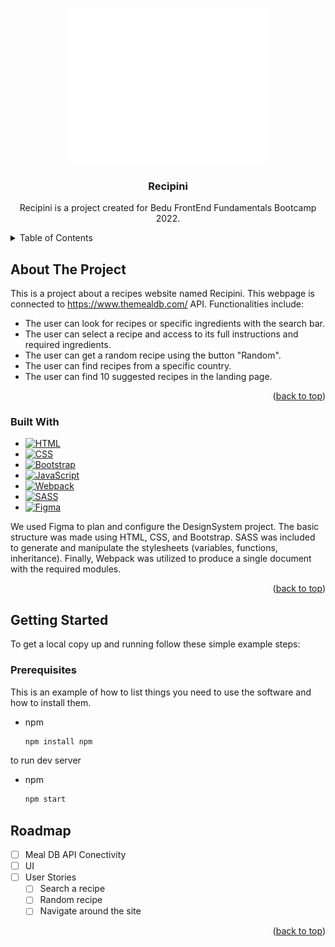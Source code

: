 <!-- Improved compatibility of back to top link: See: https://github.com/othneildrew/Best-README-Template/pull/73 -->
<a name="readme-top"></a>





<!-- PROJECT LOGO -->
<br />
<div align="center">
  <a href="https://github.com/BeduTeam8/Recepini-V1">
    <img src="src/assets/Logo_Recepini.png" alt="Logo">
  </a>

<h3 align="center">Recipini</h3>

  <p align="center">
    Recipini is a project created for Bedu FrontEnd Fundamentals Bootcamp 2022.
    <br />
</div>



<!-- TABLE OF CONTENTS -->
<details>
  <summary>Table of Contents</summary>
  <ol>
    <li>
      <a href="#about-the-project">About The Project</a>
      <ul>
        <li><a href="#built-with">Built With</a></li>
      </ul>
    </li>
    <li>
      <a href="#getting-started">Getting Started</a>
      <ul>
        <li><a href="#prerequisites">Prerequisites</a></li>
        <li><a href="#installation">Installation</a></li>
      </ul>
    </li>
    <li><a href="#usage">Usage</a></li>
    <li><a href="#roadmap">Roadmap</a></li>
    <li><a href="#contributing">Contributing</a></li>
    <li><a href="#license">License</a></li>
    <li><a href="#contact">Contact</a></li>
    <li><a href="#acknowledgments">Acknowledgments</a></li>
  </ol>
</details>



<!-- ABOUT THE PROJECT -->
## About The Project

This is a project about a recipes website named Recipini. This webpage is connected to https://www.themealdb.com/ API. 
Functionalities include:
* The user can look for recipes or specific ingredients with the search bar.
* The user can select a recipe and access to its full instructions and required ingredients.
* The user can get a random recipe using the button "Random".
* The user can find recipes from a specific country.
* The user can find 10 suggested recipes in the landing page.

<p align="right">(<a href="#readme-top">back to top</a>)</p>



### Built With

* [![HTML][html.com]][html-url]
* [![CSS][css.com]][css-url]
* [![Bootstrap][Bootstrap.com]][Bootstrap-url]
* [![JavaScript][javascript.com]][JavaScript-url]
* [![Webpack][webpack.com]][webpack-url]
* [![SASS][sass.com]][sass-url]
* [![Figma][figma.com]][figma-url]

We used Figma to plan and configure the DesignSystem project. The basic structure was made using HTML, CSS, and Bootstrap.
SASS was included to generate and manipulate the stylesheets (variables, functions, inheritance). 
Finally, Webpack was utilized to produce a single document with the required modules.

<p align="right">(<a href="#readme-top">back to top</a>)</p>



<!-- GETTING STARTED -->
## Getting Started

To get a local copy up and running follow these simple example steps:

### Prerequisites

This is an example of how to list things you need to use the software and how to install them.
* npm
  ```sh
  npm install npm 
  ```
 to run dev server
* npm
  ```sh
  npm start 
  ```
  

<!-- ROADMAP -->
## Roadmap

- [ ] Meal DB API Conectivity
- [ ] UI 
- [ ] User Stories
    - [ ] Search a recipe
    - [ ] Random recipe
    - [ ] Navigate around the site

<p align="right">(<a href="#readme-top">back to top</a>)</p>
                                

<!-- MARKDOWN LINKS & IMAGES -->
<!-- https://www.markdownguide.org/basic-syntax/#reference-style-links -->
[contributors-shield]: https://img.shields.io/github/contributors/github_username/repo_name.svg?style=for-the-badge
[contributors-url]: https://github.com/github_username/repo_name/graphs/contributors
[forks-shield]: https://img.shields.io/github/forks/github_username/repo_name.svg?style=for-the-badge
[forks-url]: https://github.com/github_username/repo_name/network/members
[stars-shield]: https://img.shields.io/github/stars/github_username/repo_name.svg?style=for-the-badge
[stars-url]: https://github.com/github_username/repo_name/stargazers
[issues-shield]: https://img.shields.io/github/issues/github_username/repo_name.svg?style=for-the-badge
[issues-url]: https://github.com/github_username/repo_name/issues
[license-shield]: https://img.shields.io/github/license/github_username/repo_name.svg?style=for-the-badge
[license-url]: https://github.com/github_username/repo_name/blob/master/LICENSE.txt
[linkedin-shield]: https://img.shields.io/badge/-LinkedIn-black.svg?style=for-the-badge&logo=linkedin&colorB=555
[linkedin-url]: https://linkedin.com/in/linkedin_username
[product-screenshot]: images/screenshot.png
[html.com]: https://img.shields.io/badge/html5-%23E34F26.svg?style=for-the-badge&logo=html5&logoColor=white
[html-url]: https://html.com/
[css.com]: https://img.shields.io/badge/css3-%231572B6.svg?style=for-the-badge&logo=css3&logoColor=white
[css-url]: css.com
[Bootstrap.com]: https://img.shields.io/badge/Bootstrap-563D7C?style=for-the-badge&logo=bootstrap&logoColor=white
[Bootstrap-url]: https://getbootstrap.com
[javascript.com]: https://img.shields.io/badge/javascript-%23323330.svg?style=for-the-badge&logo=javascript&logoColor=%23F7DF1E
[javascript-url]: https://www.javascript.com/
[webpack.com]: https://img.shields.io/badge/webpack-%238DD6F9.svg?style=for-the-badge&logo=webpack&logoColor=black
[webpack-url]: https://webpack.js.org/
[sass.com]: https://img.shields.io/badge/SASS-hotpink.svg?style=for-the-badge&logo=SASS&logoColor=white
[sass-url]: https://sass-lang.com/
[figma.com]: https://img.shields.io/badge/figma-%23F24E1E.svg?style=for-the-badge&logo=figma&logoColor=white
[figma-url]: https://www.figma.com/
